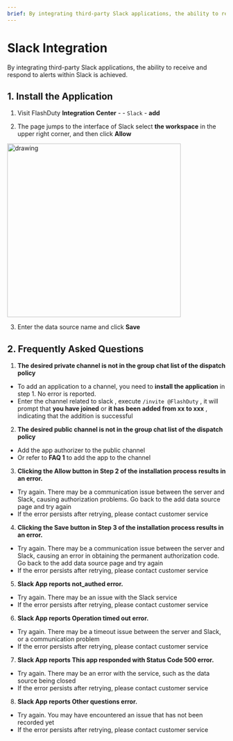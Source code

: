 ```yaml
---
brief: By integrating third-party Slack applications, the ability to receive and respond to alerts within Slack is achieved
---
```


# Slack Integration

By integrating third-party Slack applications, the ability to receive and respond to alerts within Slack is achieved.

## 1. Install the Application

1. Visit FlashDuty **Integration** **Center** - - `Slack` - **add**

2. The page jumps to the interface of Slack select **the workspace** in the upper right corner, and then click **Allow**

<img src="https://fcdoc.github.io/img/zh/flashduty/mixin/instant_messaging/slack/1.avif" alt="drawing" width="400"/>

3. Enter the data source name and click **Save**

## 2. Frequently Asked Questions

1. **The desired private channel is not in the group chat list of the dispatch policy**
- To add an application to a channel, you need to **install the application** in step 1. No error is reported.
- Enter the channel related to slack , execute `/invite @FlashDuty` , it will prompt that **you have joined** or **it has been added from xx to xxx** , indicating that the addition is successful

2. **The desired public channel is not in the group chat list of the dispatch policy**
- Add the app authorizer to the public channel
- Or refer to **FAQ 1** to add the app to the channel

3. **Clicking the Allow button in Step 2 of the installation process results in an error.**
- Try again. There may be a communication issue between the server and Slack, causing authorization problems. Go back to the add data source page and try again
- If the error persists after retrying, please contact customer service

4. **Clicking the Save button in Step 3 of the installation process results in an error.**
- Try again. There may be a communication issue between the server and Slack, causing an error in obtaining the permanent authorization code. Go back to the add data source page and try again
- If the error persists after retrying, please contact customer service

5. **Slack App reports not_authed error.**
- Try again. There may be an issue with the Slack service
- If the error persists after retrying, please contact customer service

6. **Slack App reports Operation timed out error.**
- Try again. There may be a timeout issue between the server and Slack, or a communication problem
- If the error persists after retrying, please contact customer service

7. **Slack App reports This app responded with Status Code 500 error.**
- Try again. There may be an error with the service, such as the data source being closed
- If the error persists after retrying, please contact customer service

8. **Slack App reports Other questions error.**
- Try again. You may have encountered an issue that has not been recorded yet
- If the error persists after retrying, please contact customer service